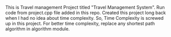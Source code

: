 This is Travel management Project titled "Travel Management System". Run code from project.cpp file added in this repo. Created this project long back when I had no idea about time complexity. So, Time Complexity is screwed up in this project. For better time complexity, replace any shortest path algorithm in algorithm module.
